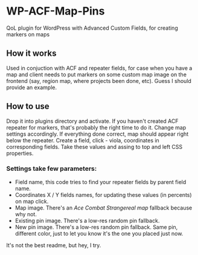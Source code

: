 # WP-ACF-Map-Pins
QoL plugin for WordPress with Advanced Custom Fields, for creating markers on maps

## How it works
Used in conjuction with ACF and repeater fields, for case when you have a map and client needs to put markers on some custom map image on the frontend (say, region map, where projects been done, etc). Guess I should provide an example.

## How to use
Drop it into plugins directory and activate.
If you haven't created ACF repeater for markers, that's probably the right time to do it. 
Change map settings accordingly.
If everything done correct, map should appear right below the repeater. Create a field, click - viola, coordinates in corresponding fields. Take these values and assing to top and left CSS properties.

### Settings take few parameters:
- Field name, this code tries to find your repeater fields by parent field name.
- Coordinates X / Y fields names, for updating these values (in percents) on map click.
- Map image. There's an *Ace Combat Strangereal map* fallback because why not.
- Existing pin image. There's a low-res random pin fallback.
- New pin image. There's a low-res random pin fallback. Same pin, different color, just to let you know it's the one you placed just now.

It's not the best readme, but hey, I try.